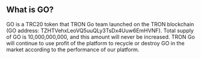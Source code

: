 ## What is GO? ##

GO is a TRC20 token that TRON Go team launched on the TRON blockchain (GO address: TZHTVehxLeoVQ5uuQLy3TsDx4Uuw6EmHVNF). Total supply of GO is 10,000,000,000, and this amount will never be increased. TRON Go will continue to use profit of the platform to recycle or destroy GO in the market according to the performance of our platform.